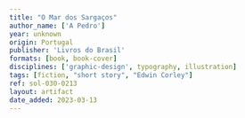 ```yaml
---
title: "O Mar dos Sargaços"
author_name: ['A Pedro']
year: unknown
origin: Portugal
publisher: 'Livros do Brasil'
formats: [book, book-cover]
disciplines: ['graphic-design', typography, illustration]
tags: [fiction, "short story", "Edwin Corley"]
ref: sol-030-0213
layout: artifact
date_added: 2023-03-13
---
```

